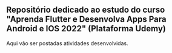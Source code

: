 ## Repositório dedicado ao estudo do curso "Aprenda Flutter e Desenvolva Apps Para Android e IOS 2022" (Plataforma Udemy)

Aqui vão ser postadas atividades desenvolvidas.